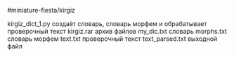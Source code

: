 #miniature-fiesta/kirgiz

kirgiz_dict_1.py  создаёт словарь, словарь морфем и обрабатывает проверочный текст
kirgiz.rar           архив файлов
  my_dic.txt        словарь
  morphs.txt        словарь морфем
  text.txt          проверочный текст
  text_parsed.txt   выходной файл
